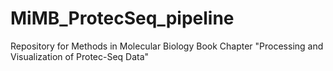 # MiMB_ProtecSeq_pipeline
Repository for Methods in Molecular Biology Book Chapter "Processing and Visualization of Protec-Seq Data"
